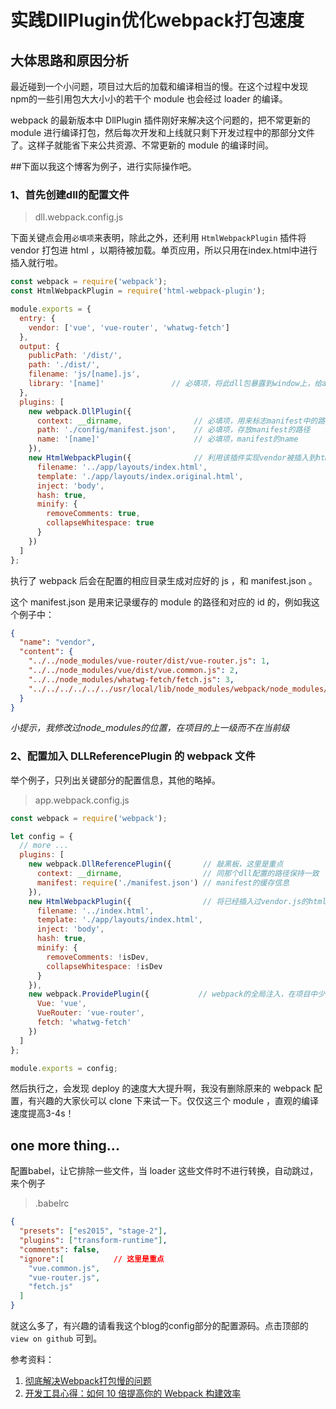 # 实践DllPlugin优化webpack打包速度

## 大体思路和原因分析
最近碰到一个小问题，项目过大后的加载和编译相当的慢。在这个过程中发现npm的一些引用包大大小小的若干个 module 也会经过 loader 的编译。

webpack 的最新版本中 DllPlugin 插件刚好来解决这个问题的，把不常更新的 module 进行编译打包，然后每次开发和上线就只剩下开发过程中的那部分文件了。这样子就能省下来公共资源、不常更新的 module 的编译时间。

##下面以我这个博客为例子，进行实际操作吧。
### 1、首先创建dll的配置文件
>dll.webpack.config.js

下面关键点会用`必填项`来表明，除此之外，还利用 `HtmlWebpackPlugin` 插件将 vendor 打包进 html ，以期待被加载。单页应用，所以只用在index.html中进行插入就行啦。

```javascript
const webpack = require('webpack');
const HtmlWebpackPlugin = require('html-webpack-plugin');

module.exports = {
  entry: {
    vendor: ['vue', 'vue-router', 'whatwg-fetch']
  },
  output: {
    publicPath: '/dist/',
    path: './dist/',
    filename: 'js/[name].js',
    library: '[name]'               // 必填项，将此dll包暴露到window上，给app.js调用
  },
  plugins: [
    new webpack.DllPlugin({
      context: __dirname,                // 必填项，用来标志manifest中的路径
      path: './config/manifest.json',    // 必填项，存放manifest的路径
      name: '[name]'                     // 必填项，manifest的name
    }),
    new HtmlWebpackPlugin({              // 利用该插件实现vendor被插入到html中
      filename: '../app/layouts/index.html',
      template: './app/layouts/index.original.html',
      inject: 'body',
      hash: true,
      minify: {
        removeComments: true,
        collapseWhitespace: true
      }
    })
  ]
};

```

执行了 webpack 后会在配置的相应目录生成对应好的 js ，和 manifest.json 。

这个 manifest.json 是用来记录缓存的 module 的路径和对应的 id 的，例如我这个例子中：
```json
{
  "name": "vendor",
  "content": {
    "../../node_modules/vue-router/dist/vue-router.js": 1,
    "../../node_modules/vue/dist/vue.common.js": 2,
    "../../node_modules/whatwg-fetch/fetch.js": 3,
    "../../../../../../usr/local/lib/node_modules/webpack/node_modules/process/browser.js": 4
  }
}
```

*小提示，我修改过node_modules的位置，在项目的上一级而不在当前级*

### 2、配置加入 DLLReferencePlugin 的 webpack 文件
举个例子，只列出关键部分的配置信息，其他的略掉。
>app.webpack.config.js

```javascript
const webpack = require('webpack');

let config = {
  // more ...
  plugins: [
    new webpack.DllReferencePlugin({       // 敲黑板，这里是重点
      context: __dirname,                  // 同那个dll配置的路径保持一致
      manifest: require('./manifest.json') // manifest的缓存信息
    }),
    new HtmlWebpackPlugin({                // 将已经插入过vendor.js的html再插入app.js，卧槽，感觉哪里不对
      filename: '../index.html',
      template: './app/layouts/index.html',
      inject: 'body',
      hash: true,
      minify: {
        removeComments: !isDev,
        collapseWhitespace: !isDev
      }
    }),
    new webpack.ProvidePlugin({           // webpack的全局注入，在项目中少写点require
      Vue: 'vue',
      VueRouter: 'vue-router',
      fetch: 'whatwg-fetch'
    })
  ]
};

module.exports = config;

```

然后执行之，会发现 deploy 的速度大大提升啊，我没有删除原来的 webpack 配置，有兴趣的大家伙可以 clone 下来试一下。仅仅这三个 module ，直观的编译速度提高3-4s！

## one more thing...
配置babel，让它排除一些文件，当 loader 这些文件时不进行转换，自动跳过，来个例子
>.babelrc

```json
{
  "presets": ["es2015", "stage-2"],
  "plugins": ["transform-runtime"],
  "comments": false,
  "ignore":[           // 这里是重点
    "vue.common.js",
    "vue-router.js",
    "fetch.js"
  ]
}
```

就这么多了，有兴趣的请看我这个blog的config部分的配置源码。点击顶部的 `view on github` 可到。

参考资料：
1. [彻底解决Webpack打包慢的问题](https://segmentfault.com/a/1190000006087638#articleHeader4)
2. [开发工具心得：如何 10 倍提高你的 Webpack 构建效率](https://segmentfault.com/a/1190000005770042#articleHeader11)
